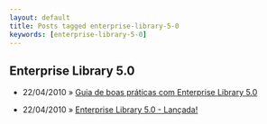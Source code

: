 ```yaml
---
layout: default
title: Posts tagged enterprise-library-5-0
keywords: [enterprise-library-5-0]
---
```

<h2 class="category">Enterprise Library 5.0</h2>
<ul class="posts">
<li>
<p>
<span class="date">22/04/2010</span> &raquo;
<a href="/blog/guia-de-boas-praticas-com-enterprise-library-5-0">Guia de boas práticas com Enterprise Library 5.0</a>
</p>
</li>
<li>
<p>
<span class="date">22/04/2010</span> &raquo;
<a href="/blog/enterprise-library-5-0-lancada">Enterprise Library 5.0 - Lançada!</a>
</p>
</li>
</ul>
